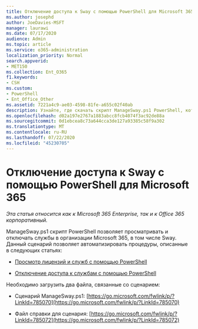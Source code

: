 ```yaml
---
title: Отключение доступа к Sway с помощью PowerShell для Microsoft 365
ms.author: josephd
author: JoeDavies-MSFT
manager: laurawi
ms.date: 07/17/2020
audience: Admin
ms.topic: article
ms.service: o365-administration
localization_priority: Normal
search.appverid:
- MET150
ms.collection: Ent_O365
f1.keywords:
- CSH
ms.custom:
- PowerShell
- Ent_Office_Other
ms.assetid: 7221a4c9-ae03-4598-81fe-a655c02f40ab
description: Узнайте, где скачать скрипт ManageSway.ps1 PowerShell, который позволяет отключить доступ к Sway в организации Microsoft 365.
ms.openlocfilehash: d02a197e2767a1883abcc8fcb4074f3ac92de88a
ms.sourcegitcommit: 0d1ebcea8c73a644cca3de127a93385c58f9a302
ms.translationtype: MT
ms.contentlocale: ru-RU
ms.lasthandoff: 07/22/2020
ms.locfileid: "45230705"
---
```

# <a name="disable-access-to-sway-with-powershell-for-microsoft-365"></a>Отключение доступа к Sway с помощью PowerShell для Microsoft 365

*Эта статья относится как к Microsoft 365 Enterprise, так и к Office 365 корпоративный.*

ManageSway.ps1 скрипт PowerShell позволяет просматривать и отключать службы в организации Microsoft 365, в том числе Sway. Данный сценарий позволяет автоматизировать процедуры, описанные в следующих статьях:
  
- [Просмотр лицензий и служб с помощью PowerShell](view-licenses-and-services-with-office-365-powershell.md)
    
- [Отключение доступа к службам с помощью PowerShell](disable-access-to-services-with-office-365-powershell.md)
    
Необходимо загрузить два файла, связанные со сценарием:
  
- Сценарий ManageSway.ps1: [https://go.microsoft.com/fwlink/p/?LinkId=785070](https://go.microsoft.com/fwlink/p/?LinkId=785070)
    
- Файл справки для сценария: [https://go.microsoft.com/fwlink/p/?LinkId=785072](https://go.microsoft.com/fwlink/p/?LinkId=785072)
    

